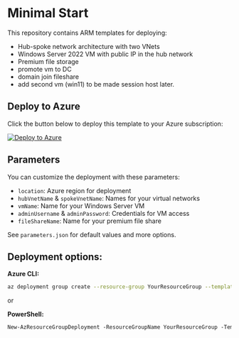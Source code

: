 # Minimal Start

This repository contains ARM templates for deploying:
- Hub-spoke network architecture with two VNets
- Windows Server 2022 VM with public IP in the hub network
- Premium file storage
- promote vm to DC
- domain join fileshare
- add second vm (win11) to be made session host later. 

## Deploy to Azure

Click the button below to deploy this template to your Azure subscription:

[![Deploy to Azure](https://aka.ms/deploytoazurebutton)](https://portal.azure.com/#create/Microsoft.Template/uri/https%3A%2F%2Fraw.githubusercontent.com%2Fingrammicrocloudde%2Fminimal-start%2Frefs%2Fheads%2Fmain%2Fdeploy.json%0A)

## Parameters

You can customize the deployment with these parameters:
- `location`: Azure region for deployment
- `hubVnetName` & `spokeVnetName`: Names for your virtual networks
- `vmName`: Name for your Windows Server VM
- `adminUsername` & `adminPassword`: Credentials for VM access
- `fileShareName`: Name for your premium file share

See `parameters.json` for default values and more options.


## Deployment options: 

**Azure CLI:**
```sh
az deployment group create --resource-group YourResourceGroup --template-file deploy.json --parameters parameters.json
```
or

**PowerShell:**
```ps
New-AzResourceGroupDeployment -ResourceGroupName YourResourceGroup -TemplateFile deploy.json -TemplateParameterFile parameters.json
```
